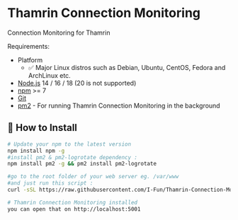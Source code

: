 # Thamrin Connection Monitoring


Connection Monitoring for Thamrin 

Requirements: 
- Platform
  - ✅ Major Linux distros such as Debian, Ubuntu, CentOS, Fedora and ArchLinux etc. 
- [Node.js](https://nodejs.org/en/download/) 14 / 16 / 18 (20 is not supported)
- [npm](https://docs.npmjs.com/cli/) >= 7
- [Git](https://git-scm.com/downloads) 
- [pm2](https://pm2.keymetrics.io/) - For running Thamrin Connection Monitoring in the background

## 🔧 How to Install

```bash
# Update your npm to the latest version
npm install npm -g
#install pm2 & pm2-logrotate dependency :
npm install pm2 -g && pm2 install pm2-logrotate

#go to the root folder of your web server eg. /var/www
#and just run this script :
curl -sSL https://raw.githubusercontent.com/I-Fun/Thamrin-Connection-Monitoring/main/setup.sh | bash

# Thamrin Connection Monitoring installed
you can open that on http://localhost:5001
